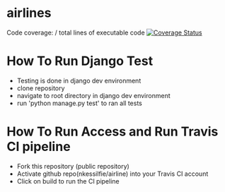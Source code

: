 # airlines
Code coverage: / total lines of executable code  <a href='https://coveralls.io/github/nkessilfie/airlines?branch=master'><img src='https://coveralls.io/repos/github/nkessilfie/airlines/badge.svg?branch=master' alt='Coverage Status' /></a>

# How To Run Django Test
* Testing is done in django dev environment
* clone repository
* navigate to root directory in django dev environment
* run 'python manage.py test' to ran all tests

# How To Run Access and Run Travis CI pipeline
* Fork this repository (public repository)
* Activate github repo(nkessilfie/airline) into your Travis CI account
* Click on build to run the CI pipeline



